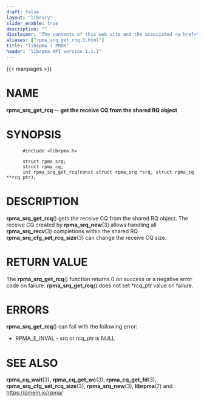 ```yaml
---
draft: false
layout: "library"
slider_enable: true
description: ""
disclaimer: "The contents of this web site and the associated <a href=\"https://github.com/pmem\">GitHub repositories</a> are BSD-licensed open source."
aliases: ["rpma_srq_get_rcq.3.html"]
title: "librpma | PMDK"
header: "librpma API version 1.1.1"
---
```

{{< manpages >}}

[comment]: <> (SPDX-License-Identifier: BSD-3-Clause)
[comment]: <> (Copyright 2020-2023, Intel Corporation)

# NAME

**rpma_srq_get_rcq \-- get the receive CQ from the shared RQ object**

# SYNOPSIS

          #include <librpma.h>

          struct rpma_srq;
          struct rpma_cq;
          int rpma_srq_get_rcq(const struct rpma_srq *srq, struct rpma_cq **rcq_ptr);

# DESCRIPTION

**rpma_srq_get_rcq**() gets the receive CQ from the shared RQ object.
The receive CQ created by **rpma_srq_new**(3) allows handling all
**rpma_srq_recv**(3) completions within the shared RQ.
**rpma_srq_cfg_set_rcq_size**(3) can change the receive CQ size.

# RETURN VALUE

The **rpma_srq_get_rcq**() function returns 0 on success or a negative
error code on failure. **rpma_srq_get_rcq**() does not set \*rcq_ptr
value on failure.

# ERRORS

**rpma_srq_get_rcq**() can fail with the following error:

-   RPMA_E\_INVAL - srq or rcq_ptr is NULL

# SEE ALSO

**rpma_cq_wait**(3), **rpma_cq_get_wc**(3), **rpma_cq_get_fd**(3),
**rpma_srq_cfg_set_rcq_size**(3), **rpma_srq_new**(3), **librpma**(7)
and https://pmem.io/rpma/

